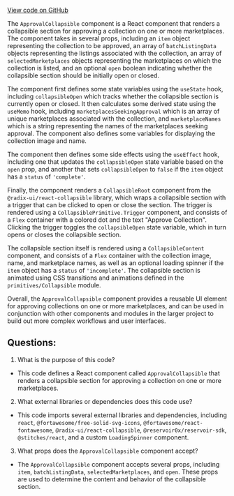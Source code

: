 [View code on GitHub](zoo-labs/zoo/blob/master/app/components/portfolio/ApprovalCollapsible.tsx)

The `ApprovalCollapsible` component is a React component that renders a collapsible section for approving a collection on one or more marketplaces. The component takes in several props, including an `item` object representing the collection to be approved, an array of `batchListingData` objects representing the listings associated with the collection, an array of `selectedMarketplaces` objects representing the marketplaces on which the collection is listed, and an optional `open` boolean indicating whether the collapsible section should be initially open or closed.

The component first defines some state variables using the `useState` hook, including `collapsibleOpen` which tracks whether the collapsible section is currently open or closed. It then calculates some derived state using the `useMemo` hook, including `marketplacesSeekingApproval` which is an array of unique marketplaces associated with the collection, and `marketplaceNames` which is a string representing the names of the marketplaces seeking approval. The component also defines some variables for displaying the collection image and name.

The component then defines some side effects using the `useEffect` hook, including one that updates the `collapsibleOpen` state variable based on the `open` prop, and another that sets `collapsibleOpen` to `false` if the `item` object has a `status` of `'complete'`.

Finally, the component renders a `CollapsibleRoot` component from the `@radix-ui/react-collapsible` library, which wraps a collapsible section with a trigger that can be clicked to open or close the section. The trigger is rendered using a `CollapsiblePrimitive.Trigger` component, and consists of a `Flex` container with a colored dot and the text "Approve Collection". Clicking the trigger toggles the `collapsibleOpen` state variable, which in turn opens or closes the collapsible section.

The collapsible section itself is rendered using a `CollapsibleContent` component, and consists of a `Flex` container with the collection image, name, and marketplace names, as well as an optional loading spinner if the `item` object has a `status` of `'incomplete'`. The collapsible section is animated using CSS transitions and animations defined in the `primitives/Collapsible` module.

Overall, the `ApprovalCollapsible` component provides a reusable UI element for approving collections on one or more marketplaces, and can be used in conjunction with other components and modules in the larger project to build out more complex workflows and user interfaces.
## Questions: 
 1. What is the purpose of this code?
- This code defines a React component called `ApprovalCollapsible` that renders a collapsible section for approving a collection on one or more marketplaces.

2. What external libraries or dependencies does this code use?
- This code imports several external libraries and dependencies, including `react`, `@fortawesome/free-solid-svg-icons`, `@fortawesome/react-fontawesome`, `@radix-ui/react-collapsible`, `@reservoir0x/reservoir-sdk`, `@stitches/react`, and a custom `LoadingSpinner` component.

3. What props does the `ApprovalCollapsible` component accept?
- The `ApprovalCollapsible` component accepts several props, including `item`, `batchListingData`, `selectedMarketplaces`, and `open`. These props are used to determine the content and behavior of the collapsible section.